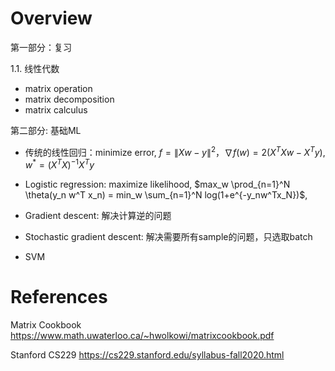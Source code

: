 # Overview 

第一部分：复习

1.1. 线性代数
- matrix operation 
- matrix decomposition 
- matrix calculus 

第二部分: 基础ML 


- 传统的线性回归：minimize error, $f = \| X w - y \|^2$，$\nabla f(w) = 2(X^T X w - X^Ty)$, $w^* = (X^TX)^{-1}X^Ty$
- Logistic regression: maximize likelihood, $max_w \prod_{n=1}^N \theta(y_n w^T x_n) = min_w \sum_{n=1}^N log(1+e^{-y_nw^Tx_N})$, 


- Gradient descent: 解决计算逆的问题
- Stochastic gradient descent: 解决需要所有sample的问题，只选取batch


- SVM

# References
Matrix Cookbook https://www.math.uwaterloo.ca/~hwolkowi/matrixcookbook.pdf

Stanford CS229 https://cs229.stanford.edu/syllabus-fall2020.html
